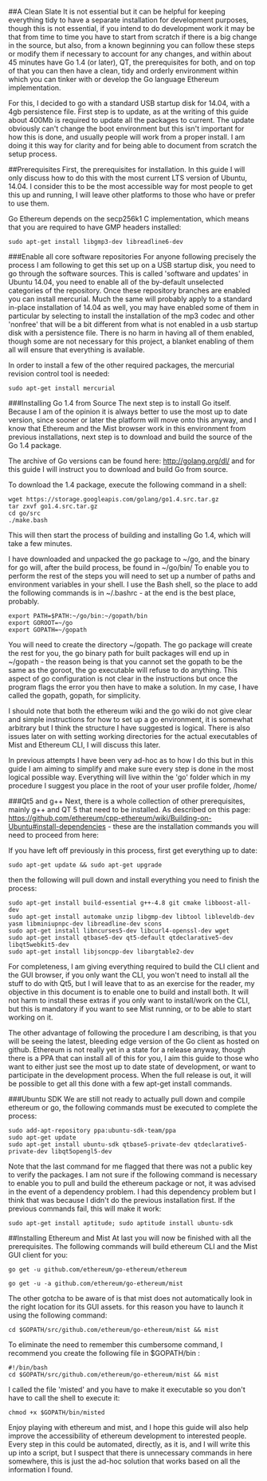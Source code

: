 ##A Clean Slate
It is not essential but it can be helpful for keeping everything tidy to have a separate installation for development purposes, though this is not essential, if you intend to do development work it may be that from time to time you have to start from scratch if there is a big change in the source, but also, from a known beginning you can follow these steps or modify them if necessary to account for any changes, and within about 45 minutes have Go 1.4 (or later), QT, the prerequisites for both, and on top of that you can then have a clean, tidy and orderly environment within which you can tinker with or develop the Go language Ethereum implementation.

For this, I decided to go with a standard USB startup disk for 14.04, with a 4gb persistence file. First step is to update, as at the writing of this guide about 400Mb is required to update all the packages to current. The update obviously can't change the boot environment but this isn't important for how this is done, and usually people will work from a proper install. I am doing it this way for clarity and for being able to document from scratch the setup process.

##Prerequisites
First, the prerequisites for installation. In this guide I will only discuss how to do this with the most current LTS version of Ubuntu, 14.04. I consider this to be the most accessible way for most people to get this up and running, I will leave other platforms to those who have or prefer to use them.

Go Ethereum depends on the secp256k1 C implementation, which means that you are required to have GMP headers installed:

    sudo apt-get install libgmp3-dev libreadline6-dev

###Enable all core software repositories
For anyone following precisely the process I am following to get this set up on a USB startup disk, you need to go through the software sources. This is called 'software and updates' in Ubuntu 14.04, you need to enable all of the by-default unselected categories of the repository. Once these repository branches are enabled you can install mercurial. Much the same will probably apply to a standard in-place installation of 14.04 as well, you may have enabled some of them in particular by selecting to install the installation of the mp3 codec and other 'nonfree' that will be a bit different from what is not enabled in a usb startup disk with a persistence file. There is no harm in having all of them enabled, though some are not necessary for this project, a blanket enabling of them all will ensure that everything is available.

In order to install a few of the other required packages, the mercurial revision control tool is needed:

    sudo apt-get install mercurial

###Installing Go 1.4 from Source
The next step is to install Go itself. Because I am of the opinion it is always better to use the most up to date version, since sooner or later the platform will move onto this anyway, and I know that Ethereum and the Mist browser work in this environment from previous installations, next step is to download and build the source of the Go 1.4 package. 

The archive of Go versions can be found here: http://golang.org/dl/ and for this guide I will instruct you to download and build Go from source. 

To download the 1.4 package, execute the following command in a shell:

    wget https://storage.googleapis.com/golang/go1.4.src.tar.gz
    tar zxvf go1.4.src.tar.gz
    cd go/src
    ./make.bash

This will then start the process of building and installing Go 1.4, which will take a few minutes.

I have downloaded and unpacked the go package to ~/go, and the binary for go will, after the build process, be found in ~/go/bin/ To enable you to perform the rest of the steps you will need to set up a number of paths and environment variables in your shell. I use the Bash shell, so the place to add the following commands is in ~/.bashrc - at the end is the best place, probably.

    export PATH=$PATH:~/go/bin:~/gopath/bin
    export GOROOT=~/go
    export GOPATH=~/gopath

You will need to create the directory ~/gopath. The go package will create the rest for you, the go binary path for built packages will end up in ~/gopath - the reason being is that you cannot set the gopath to be the same as the goroot, the go executable will refuse to do anything. This aspect of go configuration is not clear in the instructions but once the program flags the error you then have to make a solution. In my case, I have called the gopath, gopath, for simplicity.

I should note that both the ethereum wiki and the go wiki do not give clear and simple instructions for how to set up a go environment, it is somewhat arbitrary but I think the structure I have suggested is logical. There is also issues later on with setting working directories for the actual executables of Mist and Ethereum CLI, I will discuss this later.

In previous attempts I have been very ad-hoc as to how I do this but in this guide I am aiming to simplify and make sure every step is done in the most logical possible way. Everything will live within the 'go' folder which in my procedure I suggest you place in the root of your user profile folder, /home/<username>

###Qt5 and g++
Next, there is a whole collection of other prerequisites, mainly g++ and QT 5 that need to be installed. As described on this page: https://github.com/ethereum/cpp-ethereum/wiki/Building-on-Ubuntu#install-dependencies - these are the installation commands you will need to proceed from here:

If you have left off previously in this process, first get everything up to date:

    sudo apt-get update && sudo apt-get upgrade

then the following will pull down and install everything you need to finish the process:

    sudo apt-get install build-essential g++-4.8 git cmake libboost-all-dev
    sudo apt-get install automake unzip libgmp-dev libtool libleveldb-dev yasm libminiupnpc-dev libreadline-dev scons
    sudo apt-get install libncurses5-dev libcurl4-openssl-dev wget
    sudo apt-get install qtbase5-dev qt5-default qtdeclarative5-dev libqt5webkit5-dev
    sudo apt-get install libjsoncpp-dev libargtable2-dev

For completeness, I am giving everything required to build the CLI client and the GUI browser, if you only want the CLI, you won't need to install all the stuff to do with Qt5, but I will leave that to as an exercise for the reader, my objective in this document is to enable one to build and install both. It will not harm to install these extras if you only want to install/work on the CLI, but this is mandatory if you want to see Mist running, or to be able to start working on it.

The other advantage of following the procedure I am describing, is that you will be seeing the latest, bleeding edge version of the Go client as hosted on github. Ethereum is not really yet in a state for a release anyway, though there is a PPA that can install all of this for you, I aim this guide to those who want to either just see the most up to date state of development, or want to participate in the development process. When the full release is out, it will be possible to get all this done with a few apt-get install commands.

###Ubuntu SDK
We are still not ready to actually pull down and compile ethereum or go, the following commands must be executed to complete the process:

    sudo add-apt-repository ppa:ubuntu-sdk-team/ppa
    sudo apt-get update
    sudo apt-get install ubuntu-sdk qtbase5-private-dev qtdeclarative5-private-dev libqt5opengl5-dev

Note that the last command for me flagged that there was not a public key to verify the packages. I am not sure if the following command is necessary to enable you to pull and build the ethereum package or not, it was advised in the event of a dependency problem. I had this dependency problem but I think that was because I didn't do the previous installation first. If the previous commands fail, this will make it work:

    sudo apt-get install aptitude; sudo aptitude install ubuntu-sdk

##Installing Ethereum and Mist
At last you will now be finished with all the prerequisites. The following commands will build ethereum CLI and the Mist GUI client for you:

    go get -u github.com/ethereum/go-ethereum/ethereum

    go get -u -a github.com/ethereum/go-ethereum/mist

The other gotcha to be aware of is that mist does not automatically look in the right location for its GUI assets. for this reason you have to launch it using the following command:

    cd $GOPATH/src/github.com/ethereum/go-ethereum/mist && mist

To eliminate the need to remember this cumbersome command, I recommend you create the following file in $GOPATH/bin :

    #!/bin/bash
    cd $GOPATH/src/github.com/ethereum/go-ethereum/mist && mist

I called the file 'misted' and you have to make it executable so you don't have to call the shell to execute it:

    chmod +x $GOPATH/bin/misted

Enjoy playing with ethereum and mist, and I hope this guide will also help improve the accessibility of ethereum development to interested people. Every step in this could be automated, directly, as it is, and I will write this up into a script, but I suspect that there is unnecessary commands in here somewhere, this is just the ad-hoc solution that works based on all the information I found.